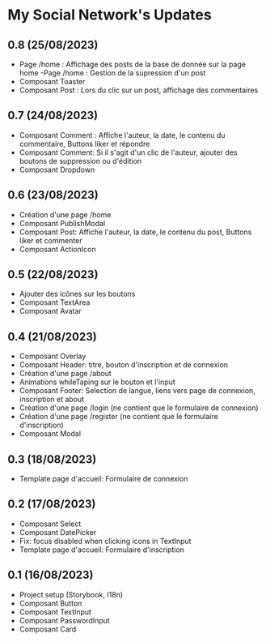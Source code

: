 # My Social Network's Updates

## 0.8 (25/08/2023)
- Page /home : Affichage des posts de la base de donnée sur la page home
-Page /home : Gestion de la supression d'un post
- Composant Toaster
- Composant Post : Lors du clic sur un post, affichage des commentaires

## 0.7 (24/08/2023)
- Composant Comment : Affiche l'auteur, la date, le contenu du commentaire, Buttons liker et répondre
- Composant Comment: Si il s'agit d'un clic de l'auteur, ajouter des boutons de suppression ou d'édition
- Composant Dropdown

## 0.6 (23/08/2023)
- Création d'une page /home
- Composant PublishModal
- Composant Post: Affiche l'auteur, la date, le contenu du post, Buttons liker et commenter
- Composant ActionIcon

## 0.5 (22/08/2023)
- Ajouter des icônes sur les boutons
- Composant TextArea
- Composant Avatar

## 0.4 (21/08/2023)
- Composant Overlay
- Composant Header: titre, bouton d'inscription et de connexion
- Création d'une page /about
- Animations whileTaping sur le bouton et l'input
- Composant Footer: Selection de langue, liens vers page de connexion, inscription et about
- Création d'une page /login (ne contient que le formulaire de connexion)
- Création d'une page /register (ne contient que le formulaire d'inscription)
- Composant Modal

## 0.3 (18/08/2023)
- Template page d'accueil: Formulaire de connexion

## 0.2 (17/08/2023)
- Composant Select
- Composant DatePicker
- Fix: focus disabled when clicking icons in TextInput
- Template page d'accueil: Formulaire d'inscription

## 0.1 (16/08/2023)
- Project setup (Storybook, I18n)
- Composant Button
- Composant TextInput
- Composant PasswordInput
- Composant Card
